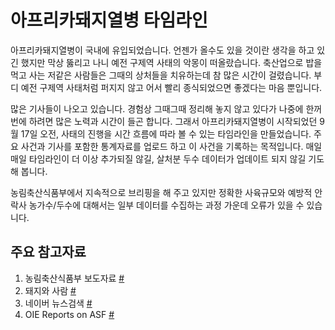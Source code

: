 # 아프리카돼지열병 타임라인

아프리카돼지열병이 국내에 유입되었습니다. 언젠가 올수도 있을 것이란 생각을 하고 있긴 했지만 막상 뚫리고 나니 예전 구제역 사태의 악몽이 떠올랐습니다. 축산업으로 밥을 먹고 사는 저같은 사람들은 그때의 상처들을 치유하는데 참 많은 시간이 걸렸습니다. 부디 예전 구제역 사태처럼 퍼지지 않고 어서 빨리 종식되었으면 좋겠다는 마음 뿐입니다.

많은 기사들이 나오고 있습니다. 경험상 그때그때 정리해 놓지 않고 있다가 나중에 한꺼번에 하려면 많은 노력과 시간이 들곤 합니다. 그래서 아프리카돼지열병이 시작되었던 9월 17일 오전, 사태의 진행을 시간 흐름에 따라 볼 수 있는 타임라인을 만들었습니다. 주요 사건과 기사를 포함한 통계자료를 업로드 하고 이 사건을 기록하는 목적입니다. 매일매일 타임라인이 더 이상 추가되질 않길, 살처분 두수 데이터가 업데이트 되지 않길 기도해 봅니다.

농림축산식품부에서 지속적으로 브리핑을 해 주고 있지만 정확한 사육규모와 예방적 안락사 농가수/두수에 대해서는 일부 데이터를 수집하는 과정 가운데 오류가 있을 수 있습니다.  

## 주요 참고자료

1. 농림축산식품부 보도자료 [#](http://www.mafra.go.kr/FMD-AI/2095/subview.do)
2. 돼지와 사람 [#](http://www.pigpeople.net/news/article.html?no=7260)
3. 네이버 뉴스검색 [#](https://search.naver.com/search.naver?where=news&query=%EC%95%84%ED%94%84%EB%A6%AC%EC%B9%B4%20%EB%8F%BC%EC%A7%80%EC%97%B4%EB%B3%91&sm=tab_srt&sort=1&photo=0&field=0&reporter_article=&pd=0&ds=&de=&docid=&nso=so%3Add%2Cp%3Aall%2Ca%3Aall&mynews=0&refresh_start=0&related=0)
4. OIE Reports on ASF [#](https://www.oie.int/en/animal-health-in-the-world/animal-diseases/african-swine-fever/)